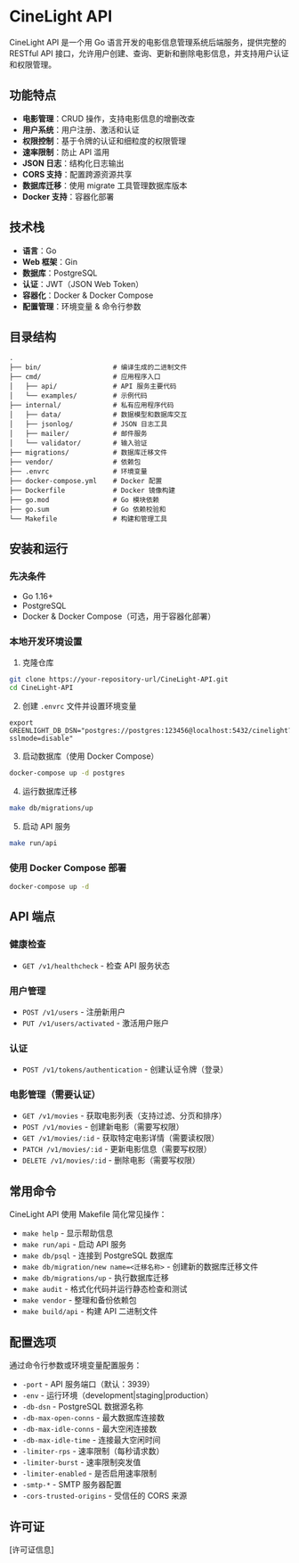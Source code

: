 # CineLight API

CineLight API 是一个用 Go 语言开发的电影信息管理系统后端服务，提供完整的 RESTful API 接口，允许用户创建、查询、更新和删除电影信息，并支持用户认证和权限管理。

## 功能特点

- **电影管理**：CRUD 操作，支持电影信息的增删改查
- **用户系统**：用户注册、激活和认证
- **权限控制**：基于令牌的认证和细粒度的权限管理
- **速率限制**：防止 API 滥用
- **JSON 日志**：结构化日志输出
- **CORS 支持**：配置跨源资源共享
- **数据库迁移**：使用 migrate 工具管理数据库版本
- **Docker 支持**：容器化部署

## 技术栈

- **语言**：Go
- **Web 框架**：Gin
- **数据库**：PostgreSQL
- **认证**：JWT（JSON Web Token）
- **容器化**：Docker & Docker Compose
- **配置管理**：环境变量 & 命令行参数

## 目录结构

```
.
├── bin/                  # 编译生成的二进制文件
├── cmd/                  # 应用程序入口
│   ├── api/              # API 服务主要代码
│   └── examples/         # 示例代码
├── internal/             # 私有应用程序代码
│   ├── data/             # 数据模型和数据库交互
│   ├── jsonlog/          # JSON 日志工具
│   ├── mailer/           # 邮件服务
│   └── validator/        # 输入验证
├── migrations/           # 数据库迁移文件
├── vendor/               # 依赖包
├── .envrc                # 环境变量
├── docker-compose.yml    # Docker 配置
├── Dockerfile            # Docker 镜像构建
├── go.mod                # Go 模块依赖
├── go.sum                # Go 依赖校验和
└── Makefile              # 构建和管理工具
```

## 安装和运行

### 先决条件

- Go 1.16+
- PostgreSQL
- Docker & Docker Compose（可选，用于容器化部署）

### 本地开发环境设置

1. 克隆仓库

```bash
git clone https://your-repository-url/CineLight-API.git
cd CineLight-API
```

2. 创建 `.envrc` 文件并设置环境变量

```
export GREENLIGHT_DB_DSN="postgres://postgres:123456@localhost:5432/cinelight?sslmode=disable"
```

3. 启动数据库（使用 Docker Compose）

```bash
docker-compose up -d postgres
```

4. 运行数据库迁移

```bash
make db/migrations/up
```

5. 启动 API 服务

```bash
make run/api
```

### 使用 Docker Compose 部署

```bash
docker-compose up -d
```

## API 端点

### 健康检查

- `GET /v1/healthcheck` - 检查 API 服务状态

### 用户管理

- `POST /v1/users` - 注册新用户
- `PUT /v1/users/activated` - 激活用户账户

### 认证

- `POST /v1/tokens/authentication` - 创建认证令牌（登录）

### 电影管理（需要认证）

- `GET /v1/movies` - 获取电影列表（支持过滤、分页和排序）
- `POST /v1/movies` - 创建新电影（需要写权限）
- `GET /v1/movies/:id` - 获取特定电影详情（需要读权限）
- `PATCH /v1/movies/:id` - 更新电影信息（需要写权限）
- `DELETE /v1/movies/:id` - 删除电影（需要写权限）

## 常用命令

CineLight API 使用 Makefile 简化常见操作：

- `make help` - 显示帮助信息
- `make run/api` - 启动 API 服务
- `make db/psql` - 连接到 PostgreSQL 数据库
- `make db/migration/new name=<迁移名称>` - 创建新的数据库迁移文件
- `make db/migrations/up` - 执行数据库迁移
- `make audit` - 格式化代码并运行静态检查和测试
- `make vendor` - 整理和备份依赖包
- `make build/api` - 构建 API 二进制文件

## 配置选项

通过命令行参数或环境变量配置服务：

- `-port` - API 服务端口（默认：3939）
- `-env` - 运行环境（development|staging|production）
- `-db-dsn` - PostgreSQL 数据源名称
- `-db-max-open-conns` - 最大数据库连接数
- `-db-max-idle-conns` - 最大空闲连接数
- `-db-max-idle-time` - 连接最大空闲时间
- `-limiter-rps` - 速率限制（每秒请求数）
- `-limiter-burst` - 速率限制突发值
- `-limiter-enabled` - 是否启用速率限制
- `-smtp-*` - SMTP 服务器配置
- `-cors-trusted-origins` - 受信任的 CORS 来源

## 许可证

[许可证信息] 